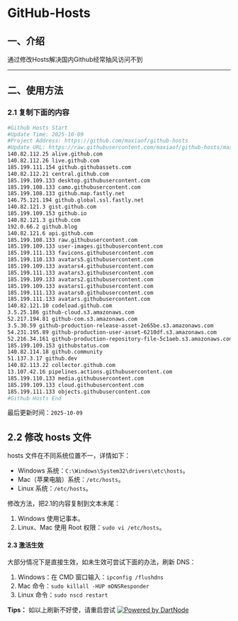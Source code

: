 # GitHub-Hosts

## 一、介绍
通过修改Hosts解决国内Github经常抽风访问不到

---

## 二、使用方法

### 2.1 复制下面的内容
```bash
#Github Hosts Start
#Update Time: 2025-10-09
#Project Address: https://github.com/maxiaof/github-hosts
#Update URL: https://raw.githubusercontent.com/maxiaof/github-hosts/master/hosts
140.82.112.25 alive.github.com
140.82.112.26 live.github.com
185.199.111.154 github.githubassets.com
140.82.112.21 central.github.com
185.199.109.133 desktop.githubusercontent.com
185.199.108.133 camo.githubusercontent.com
185.199.108.133 github.map.fastly.net
146.75.121.194 github.global.ssl.fastly.net
140.82.121.3 gist.github.com
185.199.109.153 github.io
140.82.121.3 github.com
192.0.66.2 github.blog
140.82.121.6 api.github.com
185.199.108.133 raw.githubusercontent.com
185.199.109.133 user-images.githubusercontent.com
185.199.111.133 favicons.githubusercontent.com
185.199.110.133 avatars5.githubusercontent.com
185.199.109.133 avatars4.githubusercontent.com
185.199.111.133 avatars3.githubusercontent.com
185.199.109.133 avatars2.githubusercontent.com
185.199.109.133 avatars1.githubusercontent.com
185.199.111.133 avatars0.githubusercontent.com
185.199.111.133 avatars.githubusercontent.com
140.82.121.10 codeload.github.com
3.5.25.186 github-cloud.s3.amazonaws.com
52.217.194.81 github-com.s3.amazonaws.com
3.5.30.59 github-production-release-asset-2e65be.s3.amazonaws.com
54.231.195.89 github-production-user-asset-6210df.s3.amazonaws.com
52.216.34.161 github-production-repository-file-5c1aeb.s3.amazonaws.com
185.199.109.153 githubstatus.com
140.82.114.18 github.community
51.137.3.17 github.dev
140.82.113.22 collector.github.com
13.107.42.16 pipelines.actions.githubusercontent.com
185.199.110.133 media.githubusercontent.com
185.199.109.133 cloud.githubusercontent.com
185.199.111.133 objects.githubusercontent.com
#Github Hosts End

```
最后更新时间：`2025-10-09`

## 2.2 修改 hosts 文件
hosts 文件在不同系统位置不一，详情如下：
- Windows 系统：`C:\Windows\System32\drivers\etc\hosts`。
- Mac（苹果电脑）系统：`/etc/hosts`。
- Linux 系统：`/etc/hosts`。

修改方法，把2.1的内容复制到文本末尾：

1. Windows 使用记事本。
2. Linux、Mac 使用 Root 权限：`sudo vi /etc/hosts`。

#### 2.3 激活生效
大部分情况下是直接生效，如未生效可尝试下面的办法，刷新 DNS：

1. Windows：在 CMD 窗口输入：`ipconfig /flushdns`
2. Mac 命令：`sudo killall -HUP mDNSResponder`
3. Linux 命令：`sudo nscd restart`

**Tips：** 如以上刷新不好使，请重启尝试
[![Powered by DartNode](https://dartnode.com/branding/DN-Open-Source-sm.png)](https://dartnode.com "Powered by DartNode - Free VPS for Open Source")
